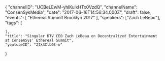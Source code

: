 {
    "channelID": "UCBeLEwM-yhIKuIxHTx0VzdQ",
    "channelName": "ConsenSysMedia",
    "date": "2017-06-16T14:56:34.000Z",
    "draft": false,
    "events": [
        "Ethereal Summit Brooklyn 2017"
    ],
    "speakers": ["Zach LeBeau"],
    "tags": [



    ],
    "title": "Singular DTV CEO Zach LeBeau on Decentralized Entertainment at ConsenSys' Ethereal Summit",
    "youtubeID": "2Ik3Clb0t-w"
}
